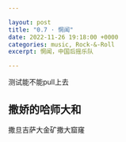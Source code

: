 ```yaml
---

layout: post
title: "0.7 · 惘闻"
date: 2022-11-26 19:18:00 +0000
categories: music, Rock-&-Roll
excerpt: 惘闻，中国后摇乐队

---
```


测试能不能pull上去

## 撒娇的哈师大和

撒旦吉萨大金矿撒大窟窿

